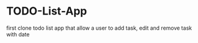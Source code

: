 # TODO-List-App
first clone todo list app that allow a user to add task, edit and remove task with date 
